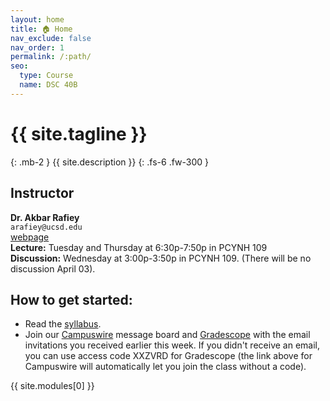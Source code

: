 ```yaml
---
layout: home
title: 🏠 Home
nav_exclude: false
nav_order: 1
permalink: /:path/
seo:
  type: Course
  name: DSC 40B
---
```

# {{ site.tagline }}
{: .mb-2 }
{{ site.description }}
{: .fs-6 .fw-300 }


## Instructor

 **Dr. Akbar Rafiey**<br>
    `arafiey@ucsd.edu`<br>
    [webpage](https://akbarrafiey.github.io)<br>
    **Lecture:**
        Tuesday and Thursday at 6:30p-7:50p in PCYNH 109
        <br>
    **Discussion:**
        Wednesday at 3:00p-3:50p	in PCYNH	109. (There will be no discussion April 03).


## How to get started:

- Read the [syllabus](syllabus.md).
- Join our [Campuswire](https://campuswire.com/p/GAA99D8BF) message board and [Gradescope](https://www.gradescope.com/courses/760595) with the email invitations you received earlier this week. If you didn't receive an email, you can use access code XXZVRD for Gradescope (the link above for Campuswire will automatically let you join the class without a code).


{{  site.modules[0]  }}

